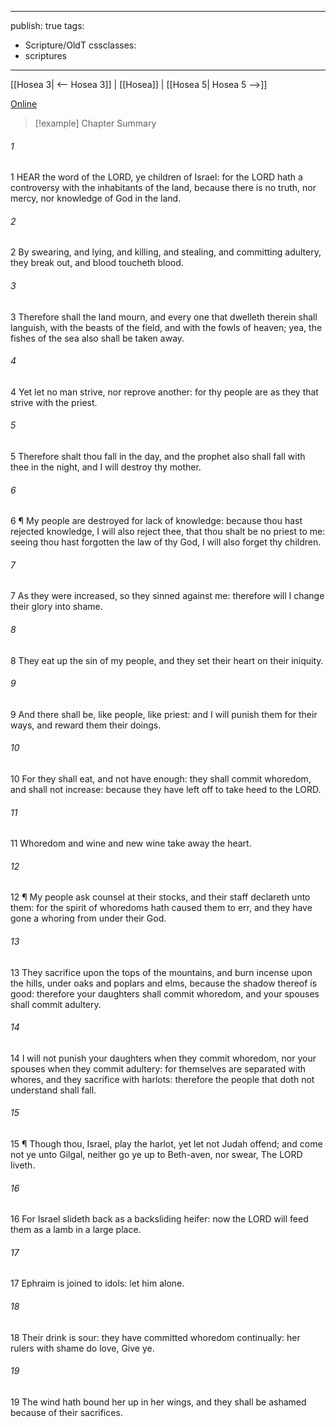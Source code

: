 

---
publish: true
tags:
  - Scripture/OldT
cssclasses:
  - scriptures
---
[[Hosea 3| <-- Hosea 3]] | [[Hosea]] | [[Hosea 5| Hosea 5 -->]]

[Online](https://churchofjesuschrist.org/study/scriptures/ot/hosea/4?lang=eng)

>[!example] Chapter Summary
>
###### 1
1 HEAR the word of the LORD, ye children of Israel: for the LORD hath a controversy with the inhabitants of the land, because there is no truth, nor mercy, nor knowledge of God in the land.
###### 2
2 By swearing, and lying, and killing, and stealing, and committing adultery, they break out, and blood toucheth blood.
###### 3
3 Therefore shall the land mourn, and every one that dwelleth therein shall languish, with the beasts of the field, and with the fowls of heaven; yea, the fishes of the sea also shall be taken away.
###### 4
4 Yet let no man strive, nor reprove another: for thy people are as they that strive with the priest.
###### 5
5 Therefore shalt thou fall in the day, and the prophet also shall fall with thee in the night, and I will destroy thy mother.
###### 6
6 ¶ My people are destroyed for lack of knowledge: because thou hast rejected knowledge, I will also reject thee, that thou shalt be no priest to me: seeing thou hast forgotten the law of thy God, I will also forget thy children.
###### 7
7 As they were increased, so they sinned against me: therefore will I change their glory into shame.
###### 8
8 They eat up the sin of my people, and they set their heart on their iniquity.
###### 9
9 And there shall be, like people, like priest: and I will punish them for their ways, and reward them their doings.
###### 10
10 For they shall eat, and not have enough: they shall commit whoredom, and shall not increase: because they have left off to take heed to the LORD.
###### 11
11 Whoredom and wine and new wine take away the heart.
###### 12
12 ¶ My people ask counsel at their stocks, and their staff declareth unto them: for the spirit of whoredoms hath caused them to err, and they have gone a whoring from under their God.
###### 13
13 They sacrifice upon the tops of the mountains, and burn incense upon the hills, under oaks and poplars and elms, because the shadow thereof is good: therefore your daughters shall commit whoredom, and your spouses shall commit adultery.
###### 14
14 I will not punish your daughters when they commit whoredom, nor your spouses when they commit adultery: for themselves are separated with whores, and they sacrifice with harlots: therefore the people that doth not understand shall fall.
###### 15
15 ¶ Though thou, Israel, play the harlot, yet let not Judah offend; and come not ye unto Gilgal, neither go ye up to Beth-aven, nor swear, The LORD liveth.
###### 16
16 For Israel slideth back as a backsliding heifer: now the LORD will feed them as a lamb in a large place.
###### 17
17 Ephraim is joined to idols: let him alone.
###### 18
18 Their drink is sour: they have committed whoredom continually: her rulers with shame do love, Give ye.
###### 19
19 The wind hath bound her up in her wings, and they shall be ashamed because of their sacrifices.



